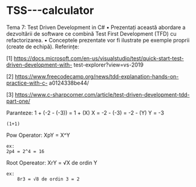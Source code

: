 # TSS---calculator


Tema 7: Test Driven Development in C#
• Prezentați această abordare a dezvoltării de software ce combină Test First Development
(TFD) cu refactorizarea.
• Conceptele prezentate vor fi ilustrate pe exemple proprii (create de echipă).
Referințe:

[1] https://docs.microsoft.com/en-us/visualstudio/test/quick-start-test-driven-development-with-
test-explorer?view=vs-2019

[2] https://www.freecodecamp.org/news/tdd-explanation-hands-on-practice-with-c-
a0124338be44/

[3] https://www.c-sharpcorner.com/article/test-driven-development-tdd-part-one/


Paranteze:
	1 + (-2 - (-3)) = 1 + (X)
	X = -2 - (-3) = -2 - (Y)
	Y = -3

	(1+1)


Pow Operator:
	XpY = X^Y
	
	ex:
	2p4 = 2^4 = 16

Root Opereator:
	XrY = √X de ordin Y

	ex:
		8r3 = √8 de ordin 3 = 2

